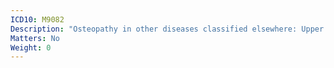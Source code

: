 ```yaml
---
ICD10: M9082
Description: "Osteopathy in other diseases classified elsewhere: Upper arm"
Matters: No
Weight: 0
---
```

